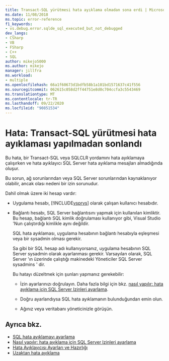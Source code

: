 ```yaml
---
title: Transact-SQL yürütmesi hata ayıklama olmadan sona erdi | Microsoft Docs
ms.date: 11/08/2018
ms.topic: error-reference
f1_keywords:
- vs.debug.error.sqlde_sql_executed_but_not_debugged
dev_langs:
- CSharp
- VB
- FSharp
- C++
- SQL
author: mikejo5000
ms.author: mikejo
manager: jillfra
ms.workload:
- multiple
ms.openlocfilehash: 66a1f60673d1bdfb58b1a101bd1571637c41f556
ms.sourcegitcommit: 062615c058d2ff44751e8d0c704ccfa3c5543469
ms.translationtype: MT
ms.contentlocale: tr-TR
ms.lasthandoff: 09/22/2020
ms.locfileid: "90851534"
---
```

# <a name="error-transact-sql-execution-ended-without-debugging"></a>Hata: Transact-SQL yürütmesi hata ayıklaması yapılmadan sonlandı

Bu hata, bir Transact-SQL veya SQLCLR yordamını hata ayıklamaya çalışırken ve hata ayıklayıcı SQL Server hata ayıklama mesajları almadığında oluşur.

Bu sorun, ağ sorunlarından veya SQL Server sorunlarından kaynaklanıyor olabilir, ancak olası nedeni bir izin sorunudur.

Dahil olmak üzere iki hesap vardır:

- Uygulama hesabı, [!INCLUDE[vsprvs](../code-quality/includes/vsprvs_md.md)] olarak çalışan kullanıcı hesabıdır.

- Bağlantı hesabı, SQL Server bağlantısını yapmak için kullanılan kimliktir. Bu hesap, bağlantı SQL kimlik doğrulaması kullanıyor gibi, Visual Studio 'Nun çalıştırdığı kimlikle aynı değildir.

  SQL hata ayıklaması, uygulama hesabının bağlantı hesabıyla eşleşmesi veya bir sysadmin olması gerekir.

  Sa gibi bir SQL hesap adı kullanıyorsanız, uygulama hesabının SQL Server sysadmin olarak ayarlanması gerekir. Varsayılan olarak, SQL Server 'ın üzerinde çalıştığı makinedeki Yöneticiler SQL Server sysadmins ' dir.

  Bu hatayı düzeltmek için şunları yapmanız gerekebilir:

  - İzin ayarlarınızı doğrulayın. Daha fazla bilgi için bkz. [nasıl yapılır: hata ayıklama için SQL Server Izinleri ayarlama](/previous-versions/w1bhybwz(v=vs.100)).

  - Doğru ayarlandıysa SQL hata ayıklamanın bulunduğundan emin olun.

  - Ağınız veya veritabanı yöneticinizle görüşün.

## <a name="see-also"></a>Ayrıca bkz.

- [SQL hata ayıklamayı ayarlama](/previous-versions/visualstudio/visual-studio-2010/s4sszxst(v=vs.100))
- [Nasıl yapılır: hata ayıklama için SQL Server Izinleri ayarlama](/previous-versions/w1bhybwz(v=vs.100))
- [Hata Ayıklayıcısı Ayarları ve Hazırlığı](../debugger/debugger-settings-and-preparation.md)
- [Uzaktan hata ayıklama](../debugger/remote-debugging.md)